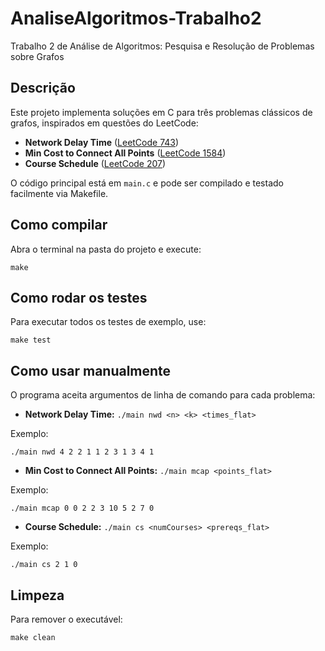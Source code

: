 # AnaliseAlgoritmos-Trabalho2

Trabalho 2 de Análise de Algoritmos: Pesquisa e Resolução de Problemas sobre Grafos

## Descrição

Este projeto implementa soluções em C para três problemas clássicos de grafos, inspirados em questões do LeetCode:

- **Network Delay Time** ([LeetCode 743](https://leetcode.com/problems/network-delay-time/description/))
- **Min Cost to Connect All Points** ([LeetCode 1584](https://leetcode.com/problems/min-cost-to-connect-all-points/description/))
- **Course Schedule** ([LeetCode 207](https://leetcode.com/problems/course-schedule/description/))

O código principal está em `main.c` e pode ser compilado e testado facilmente via Makefile.

## Como compilar

Abra o terminal na pasta do projeto e execute:

```
make
```

## Como rodar os testes

Para executar todos os testes de exemplo, use:

```
make test
```

## Como usar manualmente

O programa aceita argumentos de linha de comando para cada problema:

- **Network Delay Time:** `./main nwd <n> <k> <times_flat>`

Exemplo:
```
./main nwd 4 2 2 1 1 2 3 1 3 4 1
```

- **Min Cost to Connect All Points:** `./main mcap <points_flat>`

Exemplo:
```
./main mcap 0 0 2 2 3 10 5 2 7 0
```

- **Course Schedule:** `./main cs <numCourses> <prereqs_flat>`

Exemplo:
```
./main cs 2 1 0
```

## Limpeza

Para remover o executável:

```
make clean
```